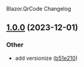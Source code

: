 Blazor.QrCode Changelog
<a name="1.0.0"></a>
## [1.0.0](https://www.github.com/AlexNek/Blazor.QrCode/releases/tag/v1.0.0) (2023-12-01)

### Other

* add versionize ([b51e210](https://www.github.com/AlexNek/Blazor.QrCode/commit/b51e2102211d8a5ef8e7fbde81e2ce4fda50920d))

